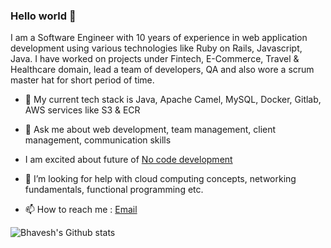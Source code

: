 ### Hello world 👋

I am a Software Engineer with 10 years of experience in web application development using various technologies like Ruby on Rails, Javascript, Java. I have worked on projects under Fintech, E-Commerce, Travel & Healthcare domain, lead a team of developers, QA and also wore a scrum master hat for short period of time.

- 🔭 My current tech stack is Java, Apache Camel, MySQL, Docker, Gitlab, AWS services like S3 & ECR

- 💬 Ask me about web development, team management, client management, communication skills

- I am excited about future of [No code development](https://en.wikipedia.org/wiki/No-code_development_platform)

- 🤔 I’m looking for help with cloud computing concepts, networking fundamentals, functional programming etc.

- 📫 How to reach me : [Email](mailto:furia.bhavesh@gmail.com)

![Bhavesh's Github stats](https://github-readme-stats.vercel.app/api?username=furiabhavesh&show_icons=true&hide_border=true)

<!--
**furiabhavesh/furiabhavesh** is a ✨ _special_ ✨ repository because its `README.md` (this file) appears on your GitHub profile.

Here are some ideas to get you started:

- 🔭 I’m currently working on ...
- 🌱 I’m currently learning ...
- 🌱 I am soon planning to start exploring GraphQL & [WASM](https://webassembly.org/)
- 👯 I’m looking to collaborate on ...
- 🤔 I’m looking for help with ...
- 💬 Ask me about ...
- 📫 How to reach me: ...
- 😄 Pronouns: ...
- ⚡ Fun fact: ...
-->
